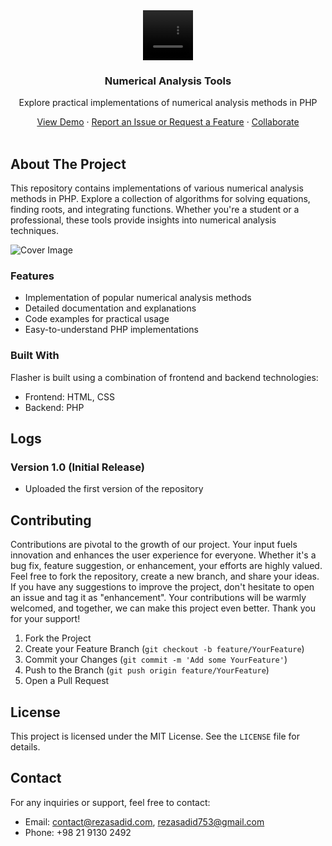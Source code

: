 <div align="center">
    <a href="https://github.com/rezasadid753/numerical-analysis-tools"><video width="80" height="80" autoplay="" loop="" muted="" __idm_id__="3686401"><source src="https://rezasadid.com/files/data/rs-logo-long.mp4" type="video/mp4">Reza Sadid</video></a>
    <h3 align="center">Numerical Analysis Tools</h3>
    <p align="center">
        Explore practical implementations of numerical analysis methods in PHP
    </p>
    <a href="https://rsdn.ir/g-nas">View Demo</a>
    ·
    <a href="https://github.com/rezasadid753/numerical-analysis-tools/issues">Report an Issue or Request a Feature</a>
    ·
    <a href="https://github.com/rezasadid753/numerical-analysis-tools/pulls">Collaborate</a>
</div>

<br>

## About The Project

This repository contains implementations of various numerical analysis methods in PHP. Explore a collection of algorithms for solving equations, finding roots, and integrating functions. Whether you're a student or a professional, these tools provide insights into numerical analysis techniques.

![Cover Image](https://rezasadid.com/projects/numericalanalysis/cover.jpg)

### Features

* Implementation of popular numerical analysis methods
* Detailed documentation and explanations
* Code examples for practical usage
* Easy-to-understand PHP implementations

### Built With

Flasher is built using a combination of frontend and backend technologies:

* Frontend: HTML, CSS
* Backend: PHP

## Logs

### Version 1.0 (Initial Release)

* Uploaded the first version of the repository

## Contributing

Contributions are pivotal to the growth of our project. Your input fuels innovation and enhances the user experience for everyone. Whether it's a bug fix, feature suggestion, or enhancement, your efforts are highly valued. Feel free to fork the repository, create a new branch, and share your ideas. If you have any suggestions to improve the project, don't hesitate to open an issue and tag it as "enhancement". Your contributions will be warmly welcomed, and together, we can make this project even better. Thank you for your support!

1. Fork the Project
2. Create your Feature Branch (`git checkout -b feature/YourFeature`)
3. Commit your Changes (`git commit -m 'Add some YourFeature'`)
4. Push to the Branch (`git push origin feature/YourFeature`)
5. Open a Pull Request


## License

This project is licensed under the MIT License. See the `LICENSE` file for details.


## Contact

For any inquiries or support, feel free to contact:
* Email: contact@rezasadid.com, rezasadid753@gmail.com
* Phone: +98 21 9130 2492